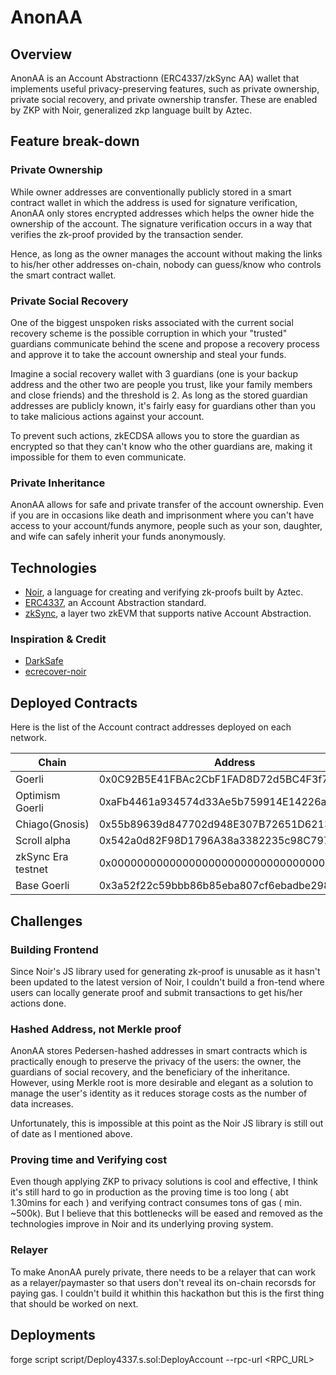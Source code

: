 # AnonAA

## Overview

AnonAA is an Account Abstractionn (ERC4337/zkSync AA) wallet that implements useful privacy-preserving features, such as private ownership, private social recovery, and private ownership transfer. These are enabled by ZKP with Noir, generalized zkp language built by Aztec.

## Feature break-down

### Private Ownership

While owner addresses are conventionally publicly stored in a smart contract wallet in which the address is used for signature verification, AnonAA only stores encrypted addresses which helps the owner hide the ownership of the account. The signature verification occurs in a way that verifies the zk-proof provided by the transaction sender.

Hence, as long as the owner manages the account without making the links to his/her other addresses on-chain, nobody can guess/know who controls the smart contract wallet.

### Private Social Recovery

One of the biggest unspoken risks associated with the current social recovery scheme is the possible corruption in which your "trusted" guardians communicate behind the scene and propose a recovery process and approve it to take the account ownership and steal your funds.

Imagine a social recovery wallet with 3 guardians (one is your backup address and the other two are people you trust, like your family members and close friends) and the threshold is 2. As long as the stored guardian addresses are publicly known, it's fairly easy for guardians other than you to take malicious actions against your account.

To prevent such actions, zkECDSA allows you to store the guardian as encrypted so that they can't know who the other guardians are, making it impossible for them to even communicate.

### Private Inheritance

AnonAA allows for safe and private transfer of the account ownership. Even if you are in occasions like death and imprisonment where you can't have access to your account/funds anymore, people such as your son, daughter, and wife can safely inherit your funds anonymously.

## Technologies

- [Noir](https://noir-lang.org/), a language for creating and verifying zk-proofs built by Aztec.
- [ERC4337](https://eips.ethereum.org/EIPS/eip-4337), an Account Abstraction standard.
- [zkSync](https://zksync.io/), a layer two zkEVM that supports native Account Abstraction.

### Inspiration & Credit

- [DarkSafe](https://github.com/colinnielsen/dark-safe)
- [ecrecover-noir](https://github.com/colinnielsen/ecrecover-noir)

## Deployed Contracts

Here is the list of the Account contract addresses deployed on each network.

| Chain              | Address                                    |
| ------------------ | ------------------------------------------ |
| Goerli             | 0x0C92B5E41FBAc2CbF1FAD8D72d5BC4F3f73dA104 |
| Optimism Goerli    | 0xaFb4461a934574d33Ae5b759914E14226a3d168e |
| Chiago(Gnosis)     | 0x55b89639d847702d948E307B72651D6213efDb7A |
| Scroll alpha       | 0x542a0d82F98D1796A38a3382235c98C797eaC4F5 |
| zkSync Era testnet | 0x0000000000000000000000000000000000000000 |
| Base Goerli        | 0x3a52f22c59bbb86b85eba807cf6ebadbe298d9a3 |

## Challenges

### Building Frontend

Since Noir's JS library used for generating zk-proof is unusable as it hasn't been updated to the latest version of Noir, I couldn't build a fron-tend where users can locally generate proof and submit transactions to get his/her actions done.

### Hashed Address, not Merkle proof

AnonAA stores Pedersen-hashed addresses in smart contracts which is practically enough to preserve the privacy of the users: the owner, the guardians of social recovery, and the beneficiary of the inheritance. However, using Merkle root is more desirable and elegant as a solution to manage the user's identity as it reduces storage costs as the number of data increases.

Unfortunately, this is impossible at this point as the Noir JS library is still out of date as I mentioned above.

### Proving time and Verifying cost

Even though applying ZKP to privacy solutions is cool and effective, I think it's still hard to go in production as the proving time is too long ( abt 1.30mins for each ) and verifying contract consumes tons of gas ( min. ~500k). But I believe that this bottlenecks will be eased and removed as the technologies improve in Noir and its underlying proving system.

### Relayer

To make AnonAA purely private, there needs to be a relayer that can work as a relayer/paymaster so that users don't reveal its on-chain recorsds for paying gas. I couldn't build it whithin this hackathon but this is the first thing that should be worked on next.

## Deployments

forge script script/Deploy4337.s.sol:DeployAccount --rpc-url <RPC_URL>
